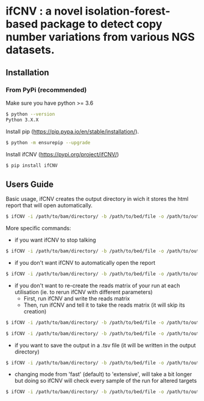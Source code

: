 # ifCNV : a novel isolation-forest-based package to detect copy number variations from various NGS datasets.

## Installation

### From PyPi (recommended)

Make sure you have python >= 3.6

```sh
$ python --version
Python 3.X.X
```

Install pip (https://pip.pypa.io/en/stable/installation/).

```sh
$ python -m ensurepip --upgrade
```

Install ifCNV (https://pypi.org/project/ifCNV/)

```sh
$ pip install ifCNV
```

## Users Guide

Basic usage, ifCNV creates the output directory in wich it stores the html report that will open automatically.

```sh
$ ifCNV -i /path/to/bam/directory/ -b /path/to/bed/file -o /path/to/output/directory/
```

More specific commands:

- if you want ifCNV to stop talking
```sh
$ ifCNV -i /path/to/bam/directory/ -b /path/to/bed/file -o /path/to/output/directory/ -v ''
```
- if you don't want ifCNV to automatically open the report
```sh
$ ifCNV -i /path/to/bam/directory/ -b /path/to/bed/file -o /path/to/output/directory/ -a ''
```
- if you don't want to re-create the reads matrix of your run at each utilisation (ie. to rerun ifCNV with different parameters)
  - First, run ifCNV and write the reads matrix
  - Then, run ifCNV and tell it to take the reads matrix (it will skip its creation)

```sh
$ ifCNV -i /path/to/bam/directory/ -b /path/to/bed/file -o /path/to/output/directory/ -rm /path/to/readsMatrix/file

$ ifCNV -i /path/to/bam/directory/ -b /path/to/bed/file -o /path/to/output/directory/ -s /path/to/readsMatrix/file
```
- if you want to save the output in a .tsv file (it will be written in the output directory)
```sh
$ ifCNV -i /path/to/bam/directory/ -b /path/to/bed/file -o /path/to/output/directory/ -sv True
```
- changing mode from 'fast' (default) to 'extensive', will take a bit longer but doing so ifCNV will check every sample of the run for altered targets
```sh
$ ifCNV -i /path/to/bam/directory/ -b /path/to/bed/file -o /path/to/output/directory/ -m 'extensive'
```






